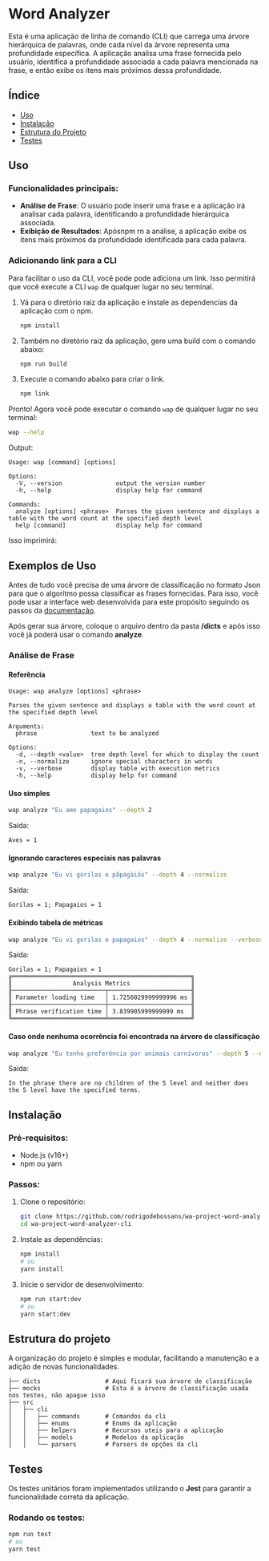# Word Analyzer

Esta é uma aplicação de linha de comando (CLI) que carrega uma árvore hierárquica de palavras, onde cada nível da árvore representa uma profundidade específica. A aplicação analisa uma frase fornecida pelo usuário, identifica a profundidade associada a cada palavra mencionada na frase, e então exibe os itens mais próximos dessa profundidade.

## Índice

- [Uso](#uso)
- [Instalação](#instalação)
- [Estrutura do Projeto](#estrutura-do-projeto)
- [Testes](#testes)

## Uso

### Funcionalidades principais:

- **Análise de Frase**: O usuário pode inserir uma frase e a aplicação irá analisar cada palavra, identificando a profundidade hierárquica associada.
- **Exibição de Resultados**: Apósnpm rn a análise, a aplicação exibe os itens mais próximos da profundidade identificada para cada palavra.

### Adicionando link para a CLI

Para facilitar o uso da CLI, você pode pode adiciona um link. Isso permitirá que você execute a CLI `wap` de qualquer lugar no seu terminal.

1. Vá para o diretório raiz da aplicação e instale as dependencias da aplicação com o npm.

   ```bash
   npm install
   ```

2. Também no diretório raiz da aplicação, gere uma build com o comando abaixo:

   ```bash
   npm run build
   ```

3. Execute o comando abaixo para criar o link.

   ```bash
   npm link
   ```

Pronto! Agora você pode executar o comando `wap` de qualquer lugar no seu terminal:

```bash
wap --help
```

Output:

```plaintext
Usage: wap [command] [options]

Options:
  -V, --version               output the version number
  -h, --help                  display help for command

Commands:
  analyze [options] <phrase>  Parses the given sentence and displays a table with the word count at the specified depth level
  help [command]              display help for command
```

Isso imprimirá:

## Exemplos de Uso

Antes de tudo você precisa de uma árvore de classificação no formato Json para que o algoritmo possa classificar as frases fornecidas. Para isso, você pode usar a interface web desenvolvida para este propósito seguindo os passos da [documentação](https://github.com/rodrigodebossans/wa-project-word-analyzer-fe).

Após gerar sua árvore, coloque o arquivo dentro da pasta **/dicts** e após isso você já poderá usar o comando **analyze**.

### Análise de Frase

#### Referência

```plaintext
Usage: wap analyze [options] <phrase>

Parses the given sentence and displays a table with the word count at the specified depth level

Arguments:
  phrase               text to be analyzed

Options:
  -d, --depth <value>  tree depth level for which to display the count
  -n, --normalize      ignore special characters in words
  -v, --verbose        display table with execution metrics
  -h, --help           display help for command
```

#### Uso simples

```bash
wap analyze "Eu amo papagaios" --depth 2
```

Saída:

```plaintext
Aves = 1
```

#### Ignorando caracteres especiais nas palavras

```bash
wap analyze "Eu vi górilas e pâpágàiôs" --depth 4 --normalize
```

Saída:

```plaintext
Gorilas = 1; Papagaios = 1
```

#### Exibindo tabela de métricas

```bash
wap analyze "Eu vi gorilas e papagaios" --depth 4 --normalize --verbose
```

Saída:

```plaintext
Gorilas = 1; Papagaios = 1
╔══════════════════════════════════════════════════╗
║                 Analysis Metrics                 ║
╟──────────────────────────┬───────────────────────╢
║ Parameter loading time   │ 1.7256029999999996 ms ║
╟──────────────────────────┼───────────────────────╢
║ Phrase verification time │ 3.839905999999999 ms  ║
╚══════════════════════════╧═══════════════════════╝
```

#### Caso onde nenhuma ocorrência foi encontrada na árvore de classificação

```bash
wap analyze "Eu tenho preferência por animais carnívoros" --depth 5 --normalize
```

Saída:

```plaintext
In the phrase there are no children of the 5 level and neither does the 5 level have the specified terms.
```

## Instalação

### Pré-requisitos:

- Node.js (v16+)
- npm ou yarn

### Passos:

1. Clone o repositório:

   ```bash
   git clone https://github.com/rodrigodebossans/wa-project-word-analyzer-cli.git
   cd wa-project-word-analyzer-cli
   ```

2. Instale as dependências:

   ```bash
   npm install
   # ou
   yarn install
   ```

3. Inicie o servidor de desenvolvimento:
   ```bash
   npm run start:dev
   # ou
   yarn start:dev
   ```

## Estrutura do projeto

A organização do projeto é simples e modular, facilitando a manutenção e a adição de novas funcionalidades.

```plaintext
├── dicts                  # Aqui ficará sua árvore de classificação
├── mocks                  # Esta é a árvore de classificação usada nos testes, não apague isso
├── src
│   ├── cli
│   │   ├── commands       # Comandos da cli
│   │   ├── enums          # Enums da aplicação
│   │   ├── helpers        # Recursos uteis para a aplicação
│   │   ├── models         # Modelos da aplicação
│   │   └── parsers        # Parsers de opções da cli
```

## Testes

Os testes unitários foram implementados utilizando o **Jest** para garantir a funcionalidade correta da aplicação.

### Rodando os testes:

```bash
npm run test
# ou
yarn test
```
